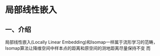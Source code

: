 # 局部线性嵌入
## 一、介绍
局部线性嵌入(Locally Linear Embedding)和Isomap一样属于流形学习的范畴，Isomap算法让降维空间中样本点的距离和原空间的测地距离尽量保持不变
而
